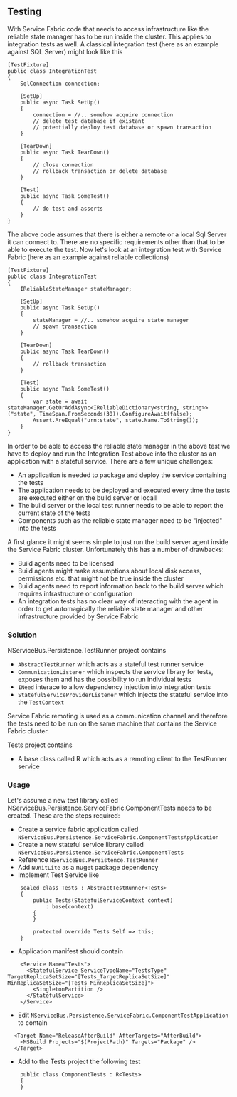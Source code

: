 ## Testing

With Service Fabric code that needs to access infrastructure like the reliable state manager has to be run inside the cluster. This applies to integration tests as well. A classical integration test (here as an example against SQL Server) might look like this

```
[TestFixture]
public class IntegrationTest 
{
    SqlConnection connection;

    [SetUp]
    public async Task SetUp() 
    {
        connection = //.. somehow acquire connection
        // delete test database if existant
        // potentially deploy test database or spawn transaction
    }

    [TearDown]
    public async Task TearDown() 
    {
        // close connection
        // rollback transaction or delete database
    }

    [Test]
    public async Task SomeTest() 
    {
        // do test and asserts
    }
}
```

The above code assumes that there is either a remote or a local Sql Server it can connect to. There are no specific requirements other than that to be able to execute the test. Now let's look at an integration test with Service Fabric (here as an example against reliable collections)

```
[TestFixture]
public class IntegrationTest 
{
    IReliableStateManager stateManager;

    [SetUp]
    public async Task SetUp() 
    {
        stateManager = //.. somehow acquire state manager
        // spawn transaction
    }

    [TearDown]
    public async Task TearDown() 
    {
        // rollback transaction
    }

    [Test]
    public async Task SomeTest() 
    {
        var state = await stateManager.GetOrAddAsync<IReliableDictionary<string, string>>("state", TimeSpan.FromSeconds(30)).ConfigureAwait(false);
        Assert.AreEqual("urn:state", state.Name.ToString());
    }
}
```

In order to be able to access the reliable state manager in the above test we have to deploy and run the Integration Test above into the cluster as an application with a stateful service. There are a few unique challenges:

- An application is needed to package and deploy the service containing the tests
- The application needs to be deployed and executed every time the tests are executed either on the build server or locall
- The build server or the local test runner needs to be able to report the current state of the tests
- Components such as the reliable state manager need to be "injected" into the tests

A first glance it might seems simple to just run the build server agent inside the Service Fabric cluster. Unfortunately this has a number of drawbacks:

- Build agents need to be licensed
- Build agents might make assumptions about local disk access, permissions etc. that might not be true inside the cluster
- Build agents need to report information back to the build server which requires infrastructure or configuration
- An integration tests has no clear way of interacting with the agent in order to get automagically the reliable state manager and other infrastructure provided by Service Fabric

### Solution

NServiceBus.Persistence.TestRunner project contains

- `AbstractTestRunner` which acts as a stateful test runner service
- `CommunicationListener` which inspects the service library for tests, exposes them and has the possibility to run individual tests
- `INeed` interace to allow dependency injection into integration tests
- `StatefulServiceProviderListener` which injects the stateful service into the `TestContext`

Service Fabric remoting is used as a communication channel and therefore the tests need to be run on the same machine that contains the Service Fabric cluster.

Tests project contains

- A base class called R which acts as a remoting client to the TestRunner service


### Usage

Let's assume a new test library called NServiceBus.Persistence.ServiceFabric.ComponentTests needs to be created. These are the steps required:

- Create a service fabric application called `NServiceBus.Persistence.ServiceFabric.ComponentTestsApplication`
- Create a new stateful service library called `NServiceBus.Persistence.ServiceFabric.ComponentTests`
- Reference `NServiceBus.Persistence.TestRunner`
- Add `NUnitLite` as a nuget package dependency
- Implement Test Service like

```
    sealed class Tests : AbstractTestRunner<Tests>
    {
        public Tests(StatefulServiceContext context)
            : base(context)
        {
        }

        protected override Tests Self => this;
    }
```
- Application manifest should contain

```
    <Service Name="Tests">
      <StatefulService ServiceTypeName="TestsType" TargetReplicaSetSize="[Tests_TargetReplicaSetSize]" MinReplicaSetSize="[Tests_MinReplicaSetSize]">
        <SingletonPartition />
      </StatefulService>
    </Service>
```
- Edit `NServiceBus.Persistence.ServiceFabric.ComponentTestApplication` to contain
```
  <Target Name="ReleaseAfterBuild" AfterTargets="AfterBuild">
    <MSBuild Projects="$(ProjectPath)" Targets="Package" />
  </Target>
```

- Add to the Tests project the following test

```
    public class ComponentTests : R<Tests>
    {
    }
```    
